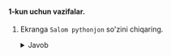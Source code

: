 #### 1-kun uchun vazifalar.

1. Ekranga `Salom pythonjon` so'zini chiqaring.

   <details><summary>Javob</summary>

     ```python
     print('Salom pythonjon')
     ```
    </details>